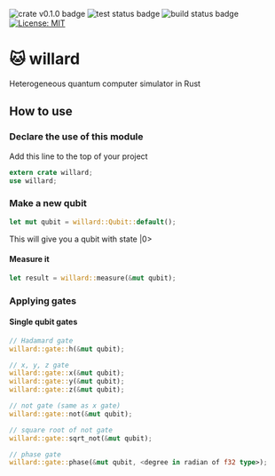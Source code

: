 ![crate v0.1.0 badge](https://img.shields.io/badge/crates.io-v0.1.0-orange.svg?longCache=true)
![test status badge](https://github.com/cfr2ak/willard/workflows/test/badge.svg)
![build status badge](https://github.com/cfr2ak/willard/workflows/build/badge.svg)
[![License: MIT](https://img.shields.io/badge/License-MIT-yellow.svg)](https://opensource.org/licenses/MIT)

# :cat: willard

Heterogeneous quantum computer simulator in Rust

## How to use

### Declare the use of this module

Add this line to the top of your project

```rust
extern crate willard;
use willard;
```

### Make a new qubit

```rust
let mut qubit = willard::Qubit::default();
```

This will give you a qubit with state |0>

#### Measure it

```rust
let result = willard::measure(&mut qubit);
```

### Applying gates

#### Single qubit gates

```rust
// Hadamard gate
willard::gate::h(&mut qubit);

// x, y, z gate
willard::gate::x(&mut qubit);
willard::gate::y(&mut qubit);
willard::gate::z(&mut qubit);

// not gate (same as x gate)
willard::gate::not(&mut qubit);

// square root of not gate
willard::gate::sqrt_not(&mut qubit);

// phase gate
willard::gate::phase(&mut qubit, <degree in radian of f32 type>);
```

